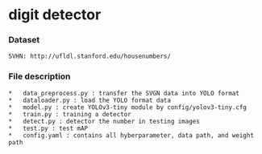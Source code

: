 # digit detector

### Dataset

    SVHN: http://ufldl.stanford.edu/housenumbers/

### File description

    *   data_preprocess.py : transfer the SVGN data into YOLO format
    *   dataloader.py : load the YOLO format data
    *   model.py : create YOLOv3-tiny module by config/yolov3-tiny.cfg
    *   train.py : training a detector
    *   detect.py : detector the number in testing images
    *   test.py : test mAP
    *   config.yaml : contains all hyberparameter, data path, and weight path
    

